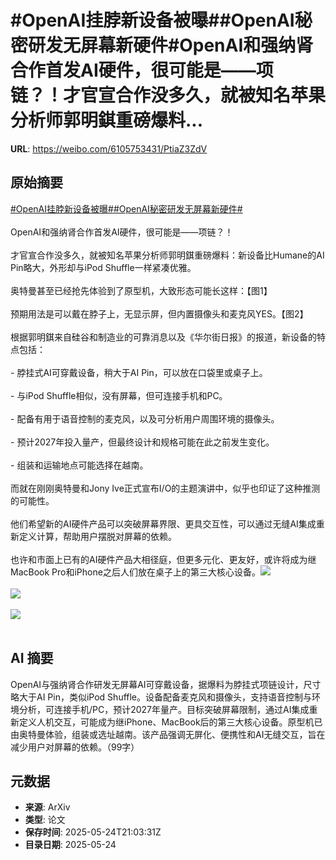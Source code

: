 # #OpenAI挂脖新设备被曝##OpenAI秘密研发无屏幕新硬件#OpenAI和强纳肾合作首发AI硬件，很可能是——项链？！才官宣合作没多久，就被知名苹果分析师郭明錤重磅爆料...

**URL**: https://weibo.com/6105753431/PtiaZ3ZdV

## 原始摘要

<a href="https://m.weibo.cn/search?containerid=231522type%3D1%26t%3D10%26q%3D%23OpenAI%E6%8C%82%E8%84%96%E6%96%B0%E8%AE%BE%E5%A4%87%E8%A2%AB%E6%9B%9D%23&amp;extparam=%23OpenAI%E6%8C%82%E8%84%96%E6%96%B0%E8%AE%BE%E5%A4%87%E8%A2%AB%E6%9B%9D%23" data-hide=""><span class="surl-text">#OpenAI挂脖新设备被曝#</span></a><a href="https://m.weibo.cn/search?containerid=231522type%3D1%26t%3D10%26q%3D%23OpenAI%E7%A7%98%E5%AF%86%E7%A0%94%E5%8F%91%E6%97%A0%E5%B1%8F%E5%B9%95%E6%96%B0%E7%A1%AC%E4%BB%B6%23&amp;extparam=%23OpenAI%E7%A7%98%E5%AF%86%E7%A0%94%E5%8F%91%E6%97%A0%E5%B1%8F%E5%B9%95%E6%96%B0%E7%A1%AC%E4%BB%B6%23" data-hide=""><span class="surl-text">#OpenAI秘密研发无屏幕新硬件#</span></a><br><br>OpenAI和强纳肾合作首发AI硬件，很可能是——项链？！<br><br>才官宣合作没多久，就被知名苹果分析师郭明錤重磅爆料：新设备比Humane的AI Pin略大，外形却与iPod Shuffle一样紧凑优雅。<br><br>奥特曼甚至已经抢先体验到了原型机，大致形态可能长这样：【图1】<br><br>预期用法是可以戴在脖子上，无显示屏，但内置摄像头和麦克风YES。【图2】<br><br>根据郭明錤来自硅谷和制造业的可靠消息以及《华尔街日报》的报道，新设备的特点包括：<br><br>- 脖挂式AI可穿戴设备，稍大于AI Pin，可以放在口袋里或桌子上。<br>    <br>- 与iPod Shuffle相似，没有屏幕，但可连接手机和PC。<br>    <br>- 配备有用于语音控制的麦克风，以及可分析用户周围环境的摄像头。<br>    <br>- 预计2027年投入量产，但最终设计和规格可能在此之前发生变化。<br>    <br>- 组装和运输地点可能选择在越南。<br><br>而就在刚刚奥特曼和Jony Ive正式宣布I/O的主题演讲中，似乎也印证了这种推测的可能性。<br><br>他们希望新的AI硬件产品可以突破屏幕界限、更具交互性，可以通过无缝AI集成重新定义计算，帮助用户摆脱对屏幕的依赖。<br><br>也许和市面上已有的AI硬件产品大相径庭，但更多元化、更友好，或许将成为继MacBook Pro和iPhone之后人们放在桌子上的第三大核心设备。<img style="" src="https://tvax2.sinaimg.cn/large/006Fd7o3ly1i1qhyjbmjnj30sg0sgwj4.jpg" referrerpolicy="no-referrer"><br><br><img style="" src="https://tvax3.sinaimg.cn/large/006Fd7o3ly1i1qhyy20jrj30u00whgzj.jpg" referrerpolicy="no-referrer"><br><br><img style="" src="https://tvax2.sinaimg.cn/large/006Fd7o3ly1i1qhzh06y7j30sg0sgk2k.jpg" referrerpolicy="no-referrer"><br><br>

## AI 摘要

OpenAI与强纳肾合作研发无屏幕AI可穿戴设备，据爆料为脖挂式项链设计，尺寸略大于AI Pin，类似iPod Shuffle。设备配备麦克风和摄像头，支持语音控制与环境分析，可连接手机/PC，预计2027年量产。目标突破屏幕限制，通过AI集成重新定义人机交互，可能成为继iPhone、MacBook后的第三大核心设备。原型机已由奥特曼体验，组装或选址越南。该产品强调无屏化、便携性和AI无缝交互，旨在减少用户对屏幕的依赖。（99字）

## 元数据

- **来源**: ArXiv
- **类型**: 论文
- **保存时间**: 2025-05-24T21:03:31Z
- **目录日期**: 2025-05-24
